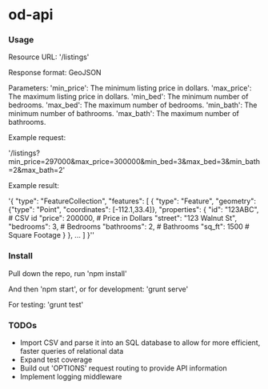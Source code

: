 # od-api

### Usage

Resource URL: '/listings'

Response format: GeoJSON

Parameters:
'min_price': The minimum listing price in dollars.
'max_price': The maximum listing price in dollars.
'min_bed': The minimum number of bedrooms.
'max_bed': The maximum number of bedrooms.
'min_bath': The minimum number of bathrooms.
'max_bath': The maximum number of bathrooms.

Example request:

'/listings?min_price=297000&max_price=300000&min_bed=3&max_bed=3&min_bath=2&max_bath=2'

Example result:

'{
  "type": "FeatureCollection",
  "features": [
    {
      "type": "Feature",
      "geometry": {"type": "Point", "coordinates": [-112.1,33.4]},
      "properties": {
        "id": "123ABC", # CSV id
        "price": 200000, # Price in Dollars
        "street": "123 Walnut St",
        "bedrooms": 3, # Bedrooms
        "bathrooms": 2, # Bathrooms
        "sq_ft": 1500 # Square Footage
      }
    },
    ...
  ]
}''

### Install

Pull down the repo, run 'npm install'

And then 'npm start', or for development: 'grunt serve'

For testing: 'grunt test'

### TODOs

- Import CSV and parse it into an SQL database to allow for more efficient, faster queries of relational data
- Expand test coverage
- Build out 'OPTIONS' request routing to provide API information
- Implement logging middleware
